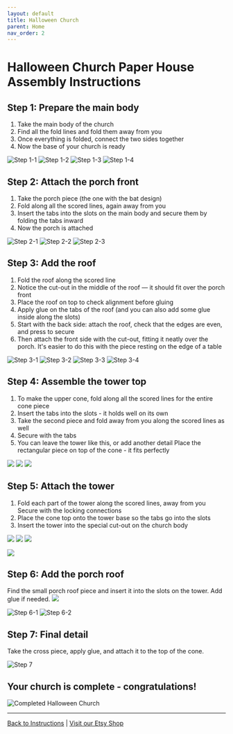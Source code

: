 ```yaml
---
layout: default
title: Halloween Church
parent: Home
nav_order: 2
---
```


# Halloween Church Paper House Assembly Instructions

## Step 1: Prepare the main body

1. Take the main body of the church
2. Find all the fold lines and fold them away from you
3. Once everything is folded, connect the two sides together
4. Now the base of your church is ready

![Step 1-1](images/halloween-church-paper-house/17577221441837.jpg)
![Step 1-2](images/halloween-church-paper-house/17577221623961.jpg)
![Step 1-3](images/halloween-church-paper-house/17577222004802.jpg)
![Step 1-4](images/halloween-church-paper-house/17577222099491.jpg)

## Step 2: Attach the porch front

1. Take the porch piece (the one with the bat design)
2. Fold along all the scored lines, again away from you
3. Insert the tabs into the slots on the main body and secure them by folding the tabs inward
4. Now the porch is attached

![Step 2-1](images/halloween-church-paper-house/17577222397289.jpg)
![Step 2-2](images/halloween-church-paper-house/17577222534690.jpg)
![Step 2-3](images/halloween-church-paper-house/17577222636991.jpg)

## Step 3: Add the roof

1. Fold the roof along the scored line
2. Notice the cut-out in the middle of the roof — it should fit over the porch front
3. Place the roof on top to check alignment before gluing
4. Apply glue on the tabs of the roof (and you can also add some glue inside along the slots)
5. Start with the back side: attach the roof, check that the edges are even, and press to secure
6. Then attach the front side with the cut-out, fitting it neatly over the porch. It's easier to do this with the piece resting on the edge of a table

![Step 3-1](images/halloween-church-paper-house/17577222841794.jpg)
![Step 3-2](images/halloween-church-paper-house/17577223032980.jpg)
![Step 3-3](images/halloween-church-paper-house/17577223206150.jpg)
![Step 3-4](images/halloween-church-paper-house/17577223369020.jpg)

## Step 4: Assemble the tower top

1. To make the upper cone, fold along all the scored lines for the entire cone piece
2. Insert the tabs into the slots - it holds well on its own
3. Take the second piece and fold away from you along the scored lines as well
4. Secure with the tabs
5. You can leave the tower like this, or add another detail
Place the rectangular piece on top of the cone - it fits perfectly


![](images/halloween-church-paper-house/17578852517376.jpg)
![](images/halloween-church-paper-house/17578852792389.jpg)
![](images/halloween-church-paper-house/17578852919891.jpg)


## Step 5: Attach the tower

1. Fold each part of the tower along the scored lines, away from you
Secure with the locking connections
2. Place the cone top onto the tower base so the tabs go into the slots
3. Insert the tower into the special cut-out on the church body

![](images/halloween-church-paper-house/17578853983744.jpg)
![](images/halloween-church-paper-house/17578854139652.jpg)
![](images/halloween-church-paper-house/17578854309443.jpg)



![](images/halloween-church-paper-house/17578855424907.jpg)


## Step 6: Add the porch roof

Find the small porch roof piece and insert it into the slots on the tower. Add glue if needed.
![](images/halloween-church-paper-house/17578856164574.jpg)



![Step 6-1](images/halloween-church-paper-house/17577226596817.jpg)
![Step 6-2](images/halloween-church-paper-house/17577226796322.jpg)

## Step 7: Final detail

Take the cross piece, apply glue, and attach it to the top of the cone.

![Step 7](images/halloween-church-paper-house/17577226969201.jpg)

## Your church is complete - congratulations!

![Completed Halloween Church](images/halloween-church-paper-house/17577227088612.jpg)

---

[Back to Instructions](index.md) | [Visit our Etsy Shop](https://www.etsy.com/shop/PaperCraftHouses)